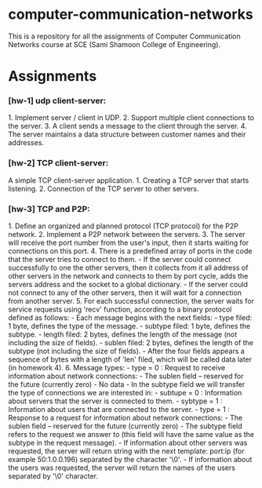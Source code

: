 # computer-communication-networks
This is a repository for all the assignments of Computer Communication Networks course at SCE (Sami Shamoon College of Engineering).

# Assignments
<h3>[hw-1] udp client-server:</h3>
1. Implement server / client in UDP.
2. Support multiple client connections to the server.
3. A client sends a message to the client through the server.
4. The server maintains a data structure between customer names and their addresses.

<h3>[hw-2] TCP client-server:</h3>
A simple TCP client-server application.
1. Creating a TCP server that starts listening.
2. Connection of the TCP server to other servers.
   
<h3>[hw-3] TCP and P2P:</h3> 
1. Define an organized and planned protocol (TCP protocol) for the P2P network.
2. Implement a P2P network between the servers. 
3. The server will receive the port number from the user's input, then it starts waiting for connections on this port.
4. There is a predefined array of ports in the code that the server tries to connect to them.
   - If the server could connect successfully to one the other servers, then it collects from it all address of other servers in the network and connects to them by port cycle, adds the servers address and the socket to a global dictionary.
   - If the server could not connect to any of the other servers, then it will wait for a connection from another server.
5. For each successful connection, the server waits for service requests using 'recv' function, according to a binary protocol defined as follows:
   - Each message begins with the next fields:
   - type filed: 1 byte, defines the type of the message.
   - subtype filed: 1 byte, defines the subtype. 
   - length filed: 2 bytes, defines the length of the message (not including the size of fields).
   - sublen filed: 2 bytes, defines the length of the subtype (not including the size of fields).
   - After the four fields appears a sequence of bytes with a length of 'len' filed, which will be called data later (in homework 4).
6. Message types: 
    - type = 0 : Request to receive information about network connections:
      - The sublen field – reserved for the future (currently zero)
      - No data
      - In the subtype field we will transfer the type of connections we are interested in:
        - subtupe = 0 :  Information about servers that the server is connected to them.
        - sybtype = 1 : Information about users that are connected to the server.
    - type = 1 : Response to a request for information about network connections:
      - The sublen field – reserved for the future (currently zero)
      - The subtype field refers to the request we answer to (this field will have the same value as the subtype in the request message). 
      - If information about other servers was requested, the server will return string with the next template: port:ip (for example 50:1.0.0.196) separated by the character '\0'. 
      - If information about the users was requested, the server will return the names of the users separated by '\0' character.